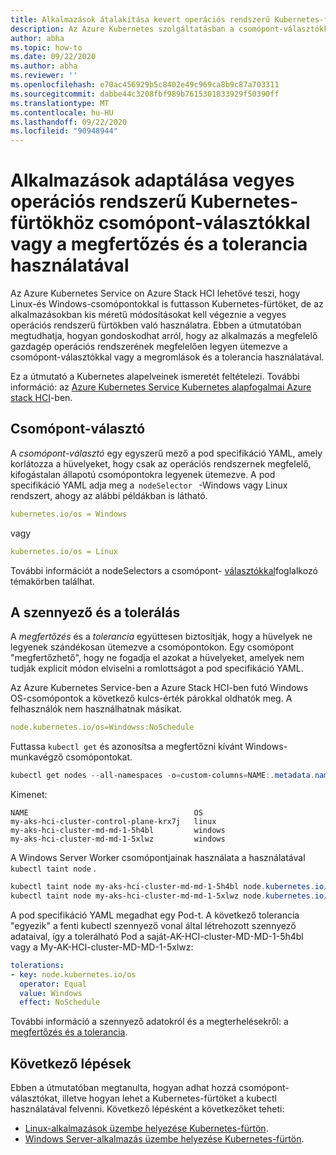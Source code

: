 ```yaml
---
title: Alkalmazások átalakítása kevert operációs rendszerű Kubernetes-fürtökben való használatra
description: Az Azure Kubernetes szolgáltatásban a csomópont-választókkal, illetve az adatkezelési és-megtartási lehetőségekkel biztosítható, hogy az alkalmazások a Azure Stack HCI-on futó vegyes operációsrendszer-fürtökön legyenek ütemezve a megfelelő munkavégző csomópont operációs rendszeren.
author: abha
ms.topic: how-to
ms.date: 09/22/2020
ms.author: abha
ms.reviewer: ''
ms.openlocfilehash: e70ac456929b5c8402e49c969ca8b9c87a703311
ms.sourcegitcommit: dabbe44c3208fbf989b7615301833929f50390ff
ms.translationtype: MT
ms.contentlocale: hu-HU
ms.lasthandoff: 09/22/2020
ms.locfileid: "90948944"
---
```

# <a name="adapt-apps-for-mixed-os-kubernetes-clusters-using-node-selectors-or-taints-and-tolerations"></a>Alkalmazások adaptálása vegyes operációs rendszerű Kubernetes-fürtökhöz csomópont-választókkal vagy a megfertőzés és a tolerancia használatával

Az Azure Kubernetes Service on Azure Stack HCI lehetővé teszi, hogy Linux-és Windows-csomópontokkal is futtasson Kubernetes-fürtöket, de az alkalmazásokban kis méretű módosításokat kell végeznie a vegyes operációs rendszerű fürtökben való használatra. Ebben a útmutatóban megtudhatja, hogyan gondoskodhat arról, hogy az alkalmazás a megfelelő gazdagép operációs rendszerének megfelelően legyen ütemezve a csomópont-választókkal vagy a megromlások és a tolerancia használatával.

Ez a útmutató a Kubernetes alapelveinek ismeretét feltételezi. További információ: az [Azure Kubernetes Service Kubernetes alapfogalmai Azure stack HCI](kubernetes-concepts.md)-ben.

## <a name="node-selector"></a>Csomópont-választó

A *csomópont-választó* egy egyszerű mező a pod specifikáció YAML, amely korlátozza a hüvelyeket, hogy csak az operációs rendszernek megfelelő, kifogástalan állapotú csomópontokra legyenek ütemezve. A pod specifikáció YAML adja meg a  `nodeSelector`   -Windows vagy Linux rendszert, ahogy az alábbi példákban is látható. 

```yaml
kubernetes.io/os = Windows
```
vagy

```yaml
kubernetes.io/os = Linux
```

További információt a nodeSelectors a csomópont- [választókkal](https://kubernetes.io/docs/concepts/scheduling-eviction/assign-pod-node/)foglalkozó témakörben találhat. 

## <a name="taints-and-tolerations"></a>A szennyező és a tolerálás

A *megfertőzés* és a *tolerancia* együttesen biztosítják, hogy a hüvelyek ne legyenek szándékosan ütemezve a csomópontokon. Egy csomópont "megfertőzhető", hogy ne fogadja el azokat a hüvelyeket, amelyek nem tudják explicit módon elviselni a romlottságot a pod specifikáció YAML.

Az Azure Kubernetes Service-ben a Azure Stack HCI-ben futó Windows OS-csomópontok a következő kulcs-érték párokkal oldhatók meg. A felhasználók nem használhatnak másikat.

```yaml
node.kubernetes.io/os=Windowss:NoSchedule
```
Futtassa `kubectl get` és azonosítsa a megfertőzni kívánt Windows-munkavégző csomópontokat.

```PowerShell
kubectl get nodes --all-namespaces -o=custom-columns=NAME:.metadata.name,OS:.status.nodeInfo.operatingSystem
```
Kimenet:
```output
NAME                                     OS
my-aks-hci-cluster-control-plane-krx7j   linux
my-aks-hci-cluster-md-md-1-5h4bl         windows
my-aks-hci-cluster-md-md-1-5xlwz         windows
```

A Windows Server Worker csomópontjainak használata a használatával `kubectl taint node` .

```PowerShell
kubectl taint node my-aks-hci-cluster-md-md-1-5h4bl node.kubernetes.io/os=Windows:NoSchedule
kubectl taint node my-aks-hci-cluster-md-md-1-5xlwz node.kubernetes.io/os=Windows:NoSchedule
```

A pod specifikáció YAML megadhat egy Pod-t. A következő tolerancia "egyezik" a fenti kubectl szennyező vonal által létrehozott szennyező adataival, így a tolerálható Pod a saját-AK-HCI-cluster-MD-MD-1-5h4bl vagy a My-AK-HCI-cluster-MD-MD-1-5xlwz:

```yaml
tolerations:
- key: node.kubernetes.io/os
  operator: Equal
  value: Windows
  effect: NoSchedule
```
További információ a szennyező adatokról és a megterhelésekről: a [megfertőzés és a tolerancia](https://kubernetes.io/docs/concepts/scheduling-eviction/taint-and-toleration/). 

## <a name="next-steps"></a>Következő lépések

Ebben a útmutatóban megtanulta, hogyan adhat hozzá csomópont-választókat, illetve hogyan lehet a Kubernetes-fürtöket a kubectl használatával felvenni. Következő lépésként a következőket teheti:
- [Linux-alkalmazások üzembe helyezése Kubernetes-fürtön](./deploy-linux-application.md).
- [Windows Server-alkalmazás üzembe helyezése Kubernetes-fürtön](./deploy-windows-application.md).

